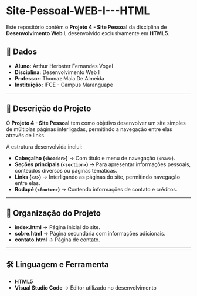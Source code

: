 # Site-Pessoal-WEB-I---HTML

Este repositório contém o **Projeto 4 - Site Pessoal** da disciplina de **Desenvolvimento Web I**, desenvolvido exclusivamente em **HTML5**.

## 📌 Dados
- **Aluno:** Arthur Herbster Fernandes Vogel  
- **Disciplina:** Desenvolvimento Web I  
- **Professor:** Thomaz Maia De Almeida  
- **Instituição:** IFCE - Campus Maranguape  

---

## 📘 Descrição do Projeto

O **Projeto 4 - Site Pessoal** tem como objetivo desenvolver um site simples de múltiplas páginas interligadas, permitindo a navegação entre elas através de links.  

A estrutura desenvolvida inclui:  
* **Cabeçalho (`<header>`)** → Com título e menu de navegação (`<nav>`).  
* **Seções principais (`<section>`)** → Para apresentar informações pessoais, conteúdos diversos ou páginas temáticas.  
* **Links (`<a>`)** → Interligando as páginas do site, permitindo navegação entre elas.  
* **Rodapé (`<footer>`)** → Contendo informações de contato e créditos.  

---

## 📂 Organização do Projeto

* **index.html** → Página inicial do site.  
* **sobre.html** → Página secundária com informações adicionais.  
* **contato.html** → Página de contato.  

---

## 🛠️ Linguagem e Ferramenta

* **HTML5**  
* **Visual Studio Code** → Editor utilizado no desenvolvimento  
